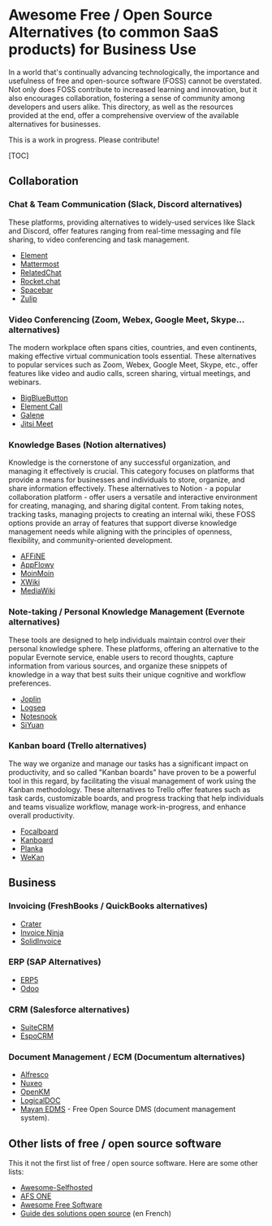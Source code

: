 # Awesome Free / Open Source Alternatives (to common SaaS products) for Business Use

In a world that's continually advancing technologically, the importance and usefulness of free and open-source software (FOSS) cannot be overstated.
Not only does FOSS contribute to increased learning and innovation, but it also encourages collaboration, fostering a sense of community among developers and users alike.
This directory, as well as the resources provided at the end, offer a comprehensive overview of the available alternatives for businesses.

This is a work in progress. Please contribute!

[TOC]

## Collaboration

### Chat & Team Communication (Slack, Discord alternatives)

These platforms, providing alternatives to widely-used services like Slack and Discord, offer features ranging from real-time messaging and file sharing, to video conferencing and task management.

- [Element](https://github.com/vector-im/element-web)
- [Mattermost](https://github.com/mattermost/mattermost-server)
- [RelatedChat](https://github.com/relatedcode/Messenger)
- [Rocket.chat](https://github.com/RocketChat/Rocket.Chat)
- [Spacebar](https://github.com/spacebarchat/spacebarchat)
- [Zulip](https://github.com/zulip/zulip)

### Video Conferencing (Zoom, Webex, Google Meet, Skype... alternatives)

The modern workplace often spans cities, countries, and even continents, making effective virtual communication tools essential. These alternatives to popular services such as Zoom, Webex, Google Meet, Skype, etc., offer features like video and audio calls, screen sharing, virtual meetings, and webinars.

- [BigBlueButton](https://github.com/bigbluebutton/bigbluebutton)
- [Element Call](https://github.com/vector-im/element-call)
- [Galene](https://github.com/jech/galene)
- [Jitsi Meet](https://github.com/jitsi/jitsi-meet)

### Knowledge Bases (Notion alternatives)

Knowledge is the cornerstone of any successful organization, and managing it effectively is crucial. This category focuses on platforms that provide a means for businesses and individuals to store, organize, and share information effectively. These alternatives to Notion - a popular collaboration platform - offer users a versatile and interactive environment for creating, managing, and sharing digital content. From taking notes, tracking tasks, managing projects to creating an internal wiki, these FOSS options provide an array of features that support diverse knowledge management needs while aligning with the principles of openness, flexibility, and community-oriented development.

- [AFFiNE](https://github.com/toeverything/AFFiNE)
- [AppFlowy](https://github.com/AppFlowy-IO/AppFlowy)
- [MoinMoin](https://github.com/moinwiki/moin/)
- [XWiki](https://github.com/xwiki/xwiki-platform)
- [MediaWiki](https://github.com/wikimedia/mediawiki)

### Note-taking / Personal Knowledge Management (Evernote alternatives)

These tools are designed to help individuals maintain control over their personal knowledge sphere. These platforms, offering an alternative to the popular Evernote service, enable users to record thoughts, capture information from various sources, and organize these snippets of knowledge in a way that best suits their unique cognitive and workflow preferences.

- [Joplin](https://github.com/laurent22/joplin)
- [Logseq](https://github.com/logseq/logseq)
- [Notesnook](https://github.com/streetwriters/notesnook)
- [SiYuan](https://github.com/siyuan-note/siyuan)

### Kanban board (Trello alternatives)

The way we organize and manage our tasks has a significant impact on productivity, and so called "Kanban boards" have proven to be a powerful tool in this regard, by facilitating the visual management of work using the Kanban methodology. These alternatives to Trello offer features such as task cards, customizable boards, and progress tracking that help individuals and teams visualize workflow, manage work-in-progress, and enhance overall productivity.

- [Focalboard](https://github.com/mattermost/focalboard)
- [Kanboard](https://github.com/kanboard/kanboard)
- [Planka](https://github.com/plankanban/planka)
- [WeKan](https://github.com/wekan/wekan)


## Business

### Invoicing (FreshBooks / QuickBooks alternatives)

- [Crater](https://github.com/crater-invoice/crater)
- [Invoice Ninja](https://github.com/invoiceninja/invoiceninja)
- [SolidInvoice](https://github.com/SolidInvoice/SolidInvoice)

### ERP (SAP Alternatives)

- [ERP5](https://github.com/Nexedi/erp5)
- [Odoo](https://github.com/odoo/odoo)

### CRM (Salesforce alternatives)

- [SuiteCRM](https://github.com/salesagility/SuiteCRM)
- [EspoCRM](https://github.com/espocrm/espocrm)

### Document Management / ECM (Documentum alternatives)

- [Alfresco](https://github.com/Alfresco/alfresco-content-app)
- [Nuxeo](https://github.com/nuxeo/nuxeo)
- [OpenKM](https://github.com/openkm/document-management-system)
- [LogicalDOC](https://github.com/logicaldoc/community)
- [Mayan EDMS](https://gitlab.com/mayan-edms/mayan-edms) - Free Open Source DMS (document management system).


## Other lists of free / open source software

This it not the first list of free / open source software. Here are some other lists:

- [Awesome-Selfhosted](https://github.com/awesome-selfhosted/awesome-selfhosted)
- [AFS ONE](https://www.afs.one/aa45803b67/#/?page=afs_directory&editable=true)
- [Awesome Free Software](https://github.com/abilian/awesome-free-software)
- [Guide des solutions open source](https://guide-solutions-opensource.com/) (en French)
